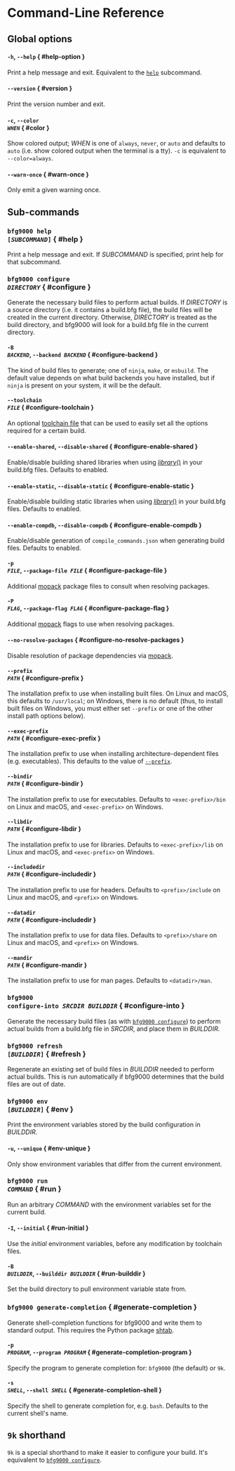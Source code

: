 # Command-Line Reference

## Global options

#### `-h`, `--help` { #help-option }

Print a help message and exit. Equivalent to the [`help`](#help) subcommand.

#### `--version` { #version }

Print the version number and exit.

#### `-c`, <code>--color *WHEN*</code> { #color }

Show colored output; *WHEN* is one of `always`, `never`, or `auto` and defaults
to `auto` (i.e. show colored output when the terminal is a tty). `-c` is
equivalent to `--color=always`.

#### `--warn-once` { #warn-once }

Only emit a given warning once.

## Sub-commands

### <code>bfg9000 help [*SUBCOMMAND*]</code> { #help }

Print a help message and exit. If *SUBCOMMAND* is specified, print help for that
subcommand.

### <code>bfg9000 configure *DIRECTORY*</code> { #configure }

Generate the necessary build files to perform actual builds. If *DIRECTORY* is a
source directory (i.e. it contains a build.bfg file), the build files will be
created in the current directory. Otherwise, *DIRECTORY* is treated as the build
directory, and bfg9000 will look for a build.bfg file in the current directory.

#### <code>-B *BACKEND*</code>, <code>--backend *BACKEND*</code> { #configure-backend }

The kind of build files to generate; one of `ninja`, `make`, or `msbuild`. The
default value depends on what build backends you have installed, but if `ninja`
is present on your system, it will be the default.

#### <code>--toolchain *FILE*</code> { #configure-toolchain }

An optional [toolchain file](../user/building.md#using-toolchain-files) that
can be used to easily set all the options required for a certain build.

#### `--enable-shared`, `--disable-shared` { #configure-enable-shared }

Enable/disable building shared libraries when using
[*library*()](builtins.md#library) in your build.bfg files. Defaults to enabled.

#### `--enable-static`, `--disable-static` { #configure-enable-static }

Enable/disable building static libraries when using
[*library*()](builtins.md#library) in your build.bfg files. Defaults to enabled.

#### `--enable-compdb`, `--disable-compdb` { #configure-enable-compdb }

Enable/disable generation of `compile_commands.json` when generating build
files. Defaults to enabled.

#### <code>-p *FILE*</code>, <code>--package-file *FILE*</code> { #configure-package-file }

Additional [mopack][mopack] package files to consult when resolving packages.

#### <code>-P *FLAG*</code>, <code>--package-flag *FLAG*</code> { #configure-package-flag }

Additional [mopack][mopack] flags to use when resolving packages.

#### `--no-resolve-packages` { #configure-no-resolve-packages }

Disable resolution of package dependencies via [mopack][mopack].

#### <code>--prefix *PATH*</code> { #configure-prefix }

The installation prefix to use when installing built files. On Linux and macOS,
this defaults to `/usr/local`; on Windows, there is no default (thus, to
install built files on Windows, you must either set `--prefix` or one of the
other install path options below).

#### <code>--exec-prefix *PATH*</code> { #configure-exec-prefix }

The installation prefix to use when installing architecture-dependent files
(e.g. executables). This defaults to the value of
[`--prefix`](#configure-prefix).

#### <code>--bindir *PATH*</code> { #configure-bindir }

The installation prefix to use for executables. Defaults to `<exec-prefix>/bin`
on Linux and macOS, and `<exec-prefix>` on Windows.

#### <code>--libdir *PATH*</code> { #configure-libdir }

The installation prefix to use for libraries. Defaults to `<exec-prefix>/lib` on
Linux and macOS, and `<exec-prefix>` on Windows.

#### <code>--includedir *PATH*</code> { #configure-includedir }

The installation prefix to use for headers. Defaults to `<prefix>/include` on
Linux and macOS, and `<prefix>` on Windows.

#### <code>--datadir *PATH*</code> { #configure-includedir }

The installation prefix to use for data files. Defaults to `<prefix>/share` on
Linux and macOS, and `<prefix>` on Windows.

#### <code>--mandir *PATH*</code> { #configure-mandir }

The installation prefix to use for man pages. Defaults to `<datadir>/man`.

### <code>bfg9000 configure-into *SRCDIR* *BUILDDIR*</code> { #configure-into }

Generate the necessary build files (as with [`bfg9000 configure`](#configure))
to perform actual builds from a build.bfg file in *SRCDIR*, and place them in
*BUILDDIR*.

### <code>bfg9000 refresh [*BUILDDIR*]</code> { #refresh }

Regenerate an existing set of build files in *BUILDDIR* needed to perform actual
builds. This is run automatically if bfg9000 determines that the build files are
out of date.

### <code>bfg9000 env [*BUILDDIR*]</code> { #env }

Print the environment variables stored by the build configuration in *BUILDDIR*.

#### `-u`, `--unique` { #env-unique }

Only show environment variables that differ from the current environment.

### <code>bfg9000 run *COMMAND*</code> { #run }

Run an arbitrary *COMMAND* with the environment variables set for the current
build.

#### `-I`, `--initial` { #run-initial }

Use the *initial* environment variables, before any modification by toolchain
files.

#### <code>-B *BUILDDIR*</code>, <code>--builddir *BUILDDIR*</code> { #run-builddir }

Set the build directory to pull environment variable state from.

### `bfg9000 generate-completion` { #generate-completion }

Generate shell-completion functions for bfg9000 and write them to standard
output. This requires the Python package [shtab][shtab].

#### <code>-p *PROGRAM*</code>, <code>--program *PROGRAM*</code> { #generate-completion-program }

Specify the program to generate completion for: `bfg9000` (the default) or `9k`.

#### <code>-s *SHELL*</code>, <code>--shell *SHELL*</code> { #generate-completion-shell }

Specify the shell to generate completion for, e.g. `bash`. Defaults to the
current shell's name.

## `9k` shorthand

`9k` is a special shorthand to make it easier to configure your build. It's
equivalent to [`bfg9000 configure`](#configure).

[mopack]: https://jimporter.github.io/mopack/
[shtab]: https://github.com/iterative/shtab
